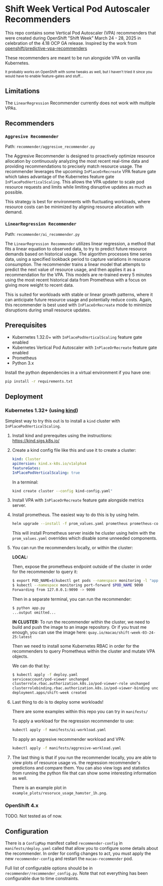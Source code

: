 # Shift Week Vertical Pod Autoscaler Recommenders

This repo contains some Vertical Pod Autoscaler (VPA) recommenders that were created during OpenShift "Shift Week" March 24 - 28, 2025 in celebration of the 4.18 OCP GA release.
Inspired by the work from [openshift/predictive-vpa-recommenders](https://github.com/openshift/predictive-vpa-recommenders)

These recommenders are meant to be run alongside VPA on vanilla Kubernetes.

<sub>It probably works on OpenShift with some tweaks as well, but I haven't tried it since you would have to enable feature-gates and stuff...</sub>

## Limitations

The `LinearRegression` Recommender currently does not work with multiple VPAs.

## Recommenders

### `Aggresive Recommender`

Path: `recommender/aggresive_recommender.py`

The Aggresive Recommender is designed to proactively optimize resource allocation by continuously analyzing the most recent real-time data and providing recommendations to precisely match resource usage.
The recommender leverages the upcoming `InPlaceOrRecreate` VPA feature gate which takes advantage of the Kubernetes feature gate `InPlacePodVerticalScaling`.
This allows the VPA updater to scale pod resource requests and limits while limiting disruptive updates as much as possible.

This strategy is best for environments with fluctuating workloads, where resource costs can be minimized by aligning resource allocation with demand.

### `LinearRegression Recommender`

Path: `recommender/ai_recommender.py`

The `LinearRegression Recommender` utilizes linear regression, a method that fits a linear equation to observed data, to try to predict future resource demands based on historical usage.
The algorithm processes time series data, using a specified lookback period to capture variations in resource consumption.
The recommender trains a linear model that attempts to predict the next value of resource usage, and then applies it as a recommendation for the VPA.
This models are re-trained every 5 minutes using the most recent historical data from Prometheus with a focus on giving more weight to recent data.

This is suited for workloads with stable or linear growth patterns, where it can anticipate future resource usage and potentially reduce costs.
Again, this recommender is best used with `InPlaceOrRecreate` mode to minimize disruptions during small resource updates.

## Prerequisites

* Kubernetes 1.32.0+ with `InPlacePodVerticalScaling` feature gate enabled
* Kubernetes Vertical Pod Autoscaler with `InPlaceOrRecreate` feature gate enabled
* Prometheus
* Python 3.x

Install the python dependencies in a virtual environment if you have one:

```bash
pip install -r requirements.txt
```

## Deployment

### Kubernetes 1.32+ (using [kind](https://kind.sigs.k8s.io/))

Simplest way to try this out is to install a `kind` cluster with `InPlacePodVerticalScaling`.

1. Install kind and prerequites using the instructions: https://kind.sigs.k8s.io/
2. Create a kind config file like this and use it to create a cluster:

    ```yaml
    kind: Cluster
    apiVersion: kind.x-k8s.io/v1alpha4
    featureGates:
    InPlacePodVerticalScaling: true
    ```

    In a terminal:

    ```bash
    kind create cluster --config kind-config.yaml"
    ```

3. Install VPA with `InPlaceOrRecreate` feature gate alongside metrics server.

4. Install prometheus. The easiest way to do this is by using helm.

    ```bash
    helm upgrade --install -f prom_values.yaml prometheus prometheus-community/prometheus -n monitoring
    ```

    This will install Prometheus server inside he cluster using helm with the `prom_values.yaml` overrides which disable some unneeded components.

5. You can run the recommenders locally, or within the cluster:

    **LOCAL:**

    Then, expose the prometheus endpoint outside of the cluster in order for the recommender to query it:

    ```bash
    $ export POD_NAME=$(kubectl get pods --namespace monitoring -l "app.kubernetes.io/name=prometheus,app.kubernetes.io/instance=prometheus" -o jsonpath="{.items[0].metadata.name}")
    $ kubectl --namespace monitoring port-forward $POD_NAME 9090
    Forwarding from 127.0.0.1:9090 -> 9090
    ```

    Then in a separate terminal, you can run the recommender:

    ```bash
    $ python app.py
    ...output omitted...
    ```

    **IN CLUSTER:**
    To run the recommender within the cluster, we need to build and push the image to an image repository. Or if you trust me enough, you can use the image here: `quay.io/macao/shift-week-03-24-25:latest`

    Then we need to install some Kubernetes RBAC in order for the recommenders to query Prometheus within the cluster and mutate VPA objects.

    We can do that by:

    ```bash
    $ kubectl apply -f deploy.yaml
    serviceaccount/pod-viewer unchanged
    clusterrole.rbac.authorization.k8s.io/pod-viewer-role unchanged
    clusterrolebinding.rbac.authorization.k8s.io/pod-viewer-binding unchanged
    deployment.apps/shift-week created
    ```

6. Last thing to do is to deploy some workloads!

    There are some examples within this repo you can try in `manifests/`

    To apply a workload for the regression recommender to use:

    ```bash
    kubectl apply -f manifests/ai-workload.yaml
    ```

    To apply an aggresive recommender workload and VPA:

    ```bash
    kubectl apply -f manifests/aggresive-workload.yaml
    ```

7. The last thing is that if you run the recommender locally, you are able to view plots of resource usage vs. the regression recommender's predictions and compare them. You can also view logs and statistics from running the python file that can show some interesting information as well.

    There is an example plot in `example_plots/resoruce_usage_hamster_1h.png`.

### OpenShift 4.x

TODO. Not tested as of now.

## Configuration

There is a `ConfigMap` manifest called `recommender-config` in `manifests/deploy.yaml` called that allow you to configure some details about the recommender.
In order for config changes to act, you must apply the new `recommender-config` and restart the `macao-recommender` pod.

Full list of configurable options should be in `recommender/recommender_config.py`. Note that not everything has been configurable due to time constraints.
